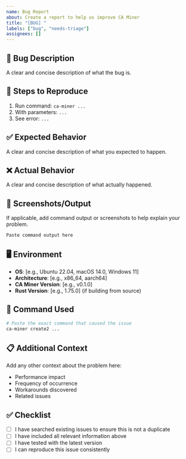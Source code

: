 ```yaml
---
name: Bug Report
about: Create a report to help us improve CA Miner
title: "[BUG] "
labels: ["bug", "needs-triage"]
assignees: []
---
```


## 🐛 Bug Description

A clear and concise description of what the bug is.

## 🔄 Steps to Reproduce

1. Run command: `ca-miner ...`
2. With parameters: `...`
3. See error: `...`

## ✅ Expected Behavior

A clear and concise description of what you expected to happen.

## ❌ Actual Behavior

A clear and concise description of what actually happened.

## 📸 Screenshots/Output

If applicable, add command output or screenshots to help explain your problem.

```
Paste command output here
```

## 🖥️ Environment

- **OS**: [e.g., Ubuntu 22.04, macOS 14.0, Windows 11]
- **Architecture**: [e.g., x86_64, aarch64]
- **CA Miner Version**: [e.g., v0.1.0]
- **Rust Version**: [e.g., 1.75.0] (if building from source)

## 🔧 Command Used

```bash
# Paste the exact command that caused the issue
ca-miner create2 ...
```

## 📋 Additional Context

Add any other context about the problem here:

- Performance impact
- Frequency of occurrence
- Workarounds discovered
- Related issues

## ✅ Checklist

- [ ] I have searched existing issues to ensure this is not a duplicate
- [ ] I have included all relevant information above
- [ ] I have tested with the latest version
- [ ] I can reproduce this issue consistently
